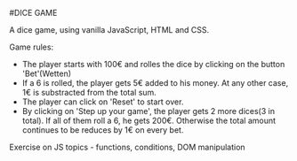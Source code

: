 #DICE GAME

A dice game, using vanilla JavaScript, HTML and CSS.

Game rules:

- The player starts with 100€ and rolles the dice by clicking on the button 'Bet'(Wetten)
- If a 6 is rolled, the player gets 5€ added to his money. At any other case, 1€ is substracted from the total sum.
- The player can click on 'Reset' to start over.
- By clicking on 'Step up your game', the player gets 2 more dices(3 in total). If all of them roll a 6, he gets 200€. Otherwise the total amount continues to be reduces by 1€ on every bet.

Exercise on JS topics - functions, conditions, DOM manipulation

